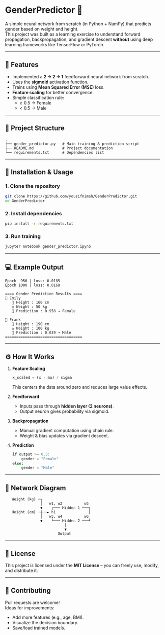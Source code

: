 # GenderPredictor 🧠

A simple neural network from scratch (in Python + NumPy) that predicts gender based on weight and height.  
This project was built as a learning exercise to understand forward propagation, backpropagation, and gradient descent **without** using deep learning frameworks like TensorFlow or PyTorch.

---

## 📌 Features
- Implemented a **2 → 2 → 1** feedforward neural network from scratch.
- Uses the **sigmoid** activation function.
- Trains using **Mean Squared Error (MSE)** loss.
- **Feature scaling** for better convergence.
- Simple classification rule:
  - ≥ 0.5 → Female
  - < 0.5 → Male

---

## 📂 Project Structure
```
.
├── gender_predictor.py   # Main training & prediction script
├── README.md             # Project documentation
└── requirements.txt      # Dependencies list
```

---

## 🚀 Installation & Usage

### 1. Clone the repository
```bash
git clone https://github.com/yousifnimah/GenderPredictor.git
cd GenderPredictor
```

### 2. Install dependencies
```bash
pip install -r requirements.txt
```

### 3. Run training
```bash
jupyter notebook gender_predictor.ipynb
```

---

## 💻 Example Output
```
Epoch  950 | loss: 0.0185
Epoch 1000 | loss: 0.0168

==== Gender Prediction Results ====
👤 Emily
   📏 Height : 160 cm
   ⚖️ Weight : 50 kg
   🎯 Prediction : 0.958 → Female

👤 Frank
   📏 Height : 190 cm
   ⚖️ Weight : 100 kg
   🎯 Prediction : 0.039 → Male
===================================
```

---

## ⚙️ How It Works

1. **Feature Scaling**
   ```python
   x_scaled = (x - mu) / sigma
   ```
   This centers the data around zero and reduces large value effects.

2. **Feedforward**
   - Inputs pass through **hidden layer (2 neurons)**.
   - Output neuron gives probability via sigmoid.

3. **Backpropagation**
   - Manual gradient computation using chain rule.
   - Weight & bias updates via gradient descent.

4. **Prediction**
   ```python
   if output >= 0.5:
       gender = "Female"
   else:
       gender = "Male"
   ```

---

## 🧮 Network Diagram
```
   Weight (kg) ─┐
                │   w1, w2          w5
                ▼    ┌─── Hidden 1 ───┐
   Height (cm) ─┼──► h1               │
                │   w3, w4          w6
                ▼    └─── Hidden 2 ───┘
                           │
                           ▼
                        Output
```

---

## 📜 License
This project is licensed under the **MIT License** – you can freely use, modify, and distribute it.

---

## 🤝 Contributing
Pull requests are welcome!  
Ideas for improvements:
- Add more features (e.g., age, BMI).
- Visualize the decision boundary.
- Save/load trained models.
